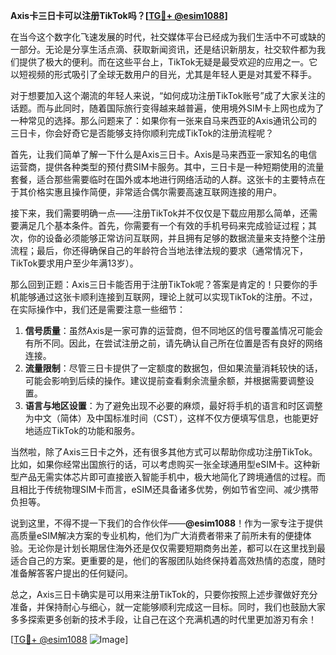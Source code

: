**Axis卡三日卡可以注册TikTok吗？[[TG💪+ @esim1088](https://t.me/s/esim1088)]**

在当今这个数字化飞速发展的时代，社交媒体平台已经成为我们生活中不可或缺的一部分。无论是分享生活点滴、获取新闻资讯，还是结识新朋友，社交软件都为我们提供了极大的便利。而在这些平台上，TikTok无疑是最受欢迎的应用之一。它以短视频的形式吸引了全球无数用户的目光，尤其是年轻人更是对其爱不释手。

对于想要加入这个潮流的年轻人来说，“如何成功注册TikTok账号”成了大家关注的话题。而与此同时，随着国际旅行变得越来越普遍，使用境外SIM卡上网也成为了一种常见的选择。那么问题来了：如果你有一张来自马来西亚的Axis通讯公司的三日卡，你会好奇它是否能够支持你顺利完成TikTok的注册流程呢？

首先，让我们简单了解一下什么是Axis三日卡。Axis是马来西亚一家知名的电信运营商，提供各种类型的预付费SIM卡服务。其中，三日卡是一种短期使用的流量套餐，适合那些需要临时在国外或本地进行网络活动的人群。这张卡的主要特点在于其价格实惠且操作简便，非常适合偶尔需要高速互联网连接的用户。

接下来，我们需要明确一点——注册TikTok并不仅仅是下载应用那么简单，还需要满足几个基本条件。首先，你需要有一个有效的手机号码来完成验证过程；其次，你的设备必须能够正常访问互联网，并且拥有足够的数据流量来支持整个注册流程；最后，你还得确保自己的年龄符合当地法律法规的要求（通常情况下，TikTok要求用户至少年满13岁）。

那么回到正题：Axis三日卡能否用于注册TikTok呢？答案是肯定的！只要你的手机能够通过这张卡顺利连接到互联网，理论上就可以实现TikTok的注册。不过，在实际操作中，我们还是需要注意一些细节：

1. **信号质量**：虽然Axis是一家可靠的运营商，但不同地区的信号覆盖情况可能会有所不同。因此，在尝试注册之前，请先确认自己所在位置是否有良好的网络连接。
2. **流量限制**：尽管三日卡提供了一定额度的数据包，但如果流量消耗较快的话，可能会影响到后续的操作。建议提前查看剩余流量余额，并根据需要调整设置。
3. **语言与地区设置**：为了避免出现不必要的麻烦，最好将手机的语言和时区调整为中文（简体）及中国标准时间（CST），这样不仅方便填写信息，也能更好地适应TikTok的功能和服务。

当然啦，除了Axis三日卡之外，还有很多其他方式可以帮助你成功注册TikTok。比如，如果你经常出国旅行的话，可以考虑购买一张全球通用型eSIM卡。这种新型产品无需实体芯片即可直接嵌入智能手机中，极大地简化了跨境通信的过程。而且相比于传统物理SIM卡而言，eSIM还具备诸多优势，例如节省空间、减少携带负担等。

说到这里，不得不提一下我们的合作伙伴——**@esim1088**！作为一家专注于提供高质量eSIM解决方案的专业机构，他们为广大消费者带来了前所未有的便捷体验。无论你是计划长期居住海外还是仅仅需要短期商务出差，都可以在这里找到最适合自己的方案。更重要的是，他们的客服团队始终保持着高效热情的态度，随时准备解答客户提出的任何疑问。

总之，Axis三日卡确实是可以用来注册TikTok的，只要你按照上述步骤做好充分准备，并保持耐心与细心，就一定能够顺利完成这一目标。同时，我们也鼓励大家多多探索更多创新的技术手段，让自己在这个充满机遇的时代里更加游刃有余！

[[TG💪+ @esim1088](https://t.me/s/esim1088) ![Image](https://i.postimg.cc/4NQfJmqS/Snipaste-2025-05-13-00-14-12.png)]